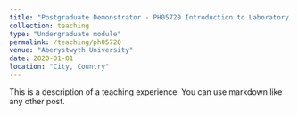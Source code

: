 ```yaml
---
title: "Postgraduate Demonstrator - PH05720 Introduction to Laboratory Physics"
collection: teaching
type: "Undergraduate module"
permalink: /teaching/ph05720
venue: "Aberystwyth University"
date: 2020-01-01
location: "City, Country"
---
```


This is a description of a teaching experience. You can use markdown like any other post.